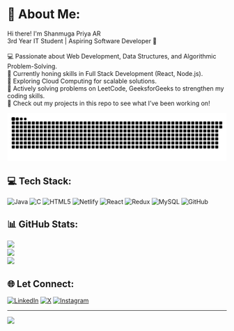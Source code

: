 # 💫 About Me:
Hi there! I'm Shanmuga Priya AR<br>3rd Year IT Student | Aspiring Software Developer 🌟<br><br>💻 Passionate about Web Development, Data Structures, and Algorithmic Problem-Solving.<br>🚀 Currently honing skills in Full Stack Development (React, Node.js).<br>🎯 Exploring Cloud Computing for scalable solutions.<br>🔗 Actively solving problems on LeetCode, GeeksforGeeks to strengthen my coding skills.<br>📂 Check out my projects in this repo to see what I’ve been working on!


![snake gif](https://github.com/pri10088/pri10088/blob/output/github-snake-dark.svg)

## 💻 Tech Stack:
![Java](https://img.shields.io/badge/java-%23ED8B00.svg?style=plastic&logo=openjdk&logoColor=white) ![C](https://img.shields.io/badge/c-%2300599C.svg?style=plastic&logo=c&logoColor=white) ![HTML5](https://img.shields.io/badge/html5-%23E34F26.svg?style=plastic&logo=html5&logoColor=white) ![Netlify](https://img.shields.io/badge/netlify-%23000000.svg?style=plastic&logo=netlify&logoColor=#00C7B7) ![React](https://img.shields.io/badge/react-%2320232a.svg?style=plastic&logo=react&logoColor=%2361DAFB) ![Redux](https://img.shields.io/badge/redux-%23593d88.svg?style=plastic&logo=redux&logoColor=white) ![MySQL](https://img.shields.io/badge/mysql-4479A1.svg?style=plastic&logo=mysql&logoColor=white) ![GitHub](https://img.shields.io/badge/github-%23121011.svg?style=plastic&logo=github&logoColor=white)

## 📊 GitHub Stats:
![](https://github-readme-stats.vercel.app/api?username=pri10088&theme=synthwave&hide_border=true&include_all_commits=true&count_private=false)<br/>
![](https://github-readme-streak-stats.herokuapp.com/?user=pri10088&theme=synthwave&hide_border=true)<br/>
![](https://github-readme-stats.vercel.app/api/top-langs/?username=pri10088&theme=synthwave&hide_border=true&include_all_commits=true&count_private=false&layout=compact)

## 🌐 Let Connect:
[![LinkedIn](https://img.shields.io/badge/LinkedIn-%230077B5.svg?logo=linkedin&logoColor=white)](https://www.linkedin.com/in/shanmugapriya-ar/) 
[![X](https://img.shields.io/badge/X-black.svg?logo=X&logoColor=white)](https://x.com/rkiveluver)
[![Instagram](https://img.shields.io/badge/Instagram-%23E4405F.svg?logo=Instagram&logoColor=white)](https://instagram.com/hwy3rp) 


---
[![](https://visitcount.itsvg.in/api?id=pri10088&icon=0&color=0)](https://visitcount.itsvg.in)



<!-- Proudly created with GPRM ( https://gprm.itsvg.in ) -->
